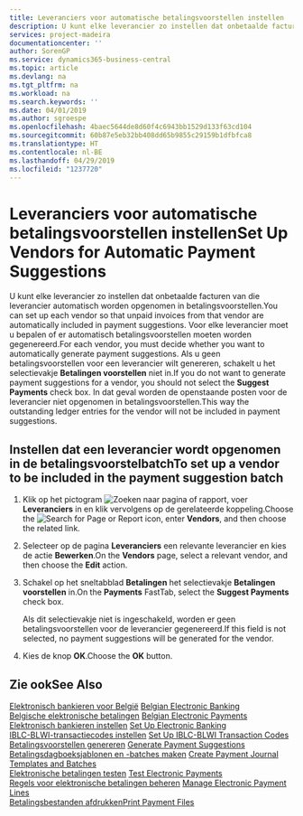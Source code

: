 ```yaml
---
title: Leveranciers voor automatische betalingsvoorstellen instellen
description: U kunt elke leverancier zo instellen dat onbetaalde facturen van die leverancier automatisch worden opgenomen in betalingsvoorstellen.
services: project-madeira
documentationcenter: ''
author: SorenGP
ms.service: dynamics365-business-central
ms.topic: article
ms.devlang: na
ms.tgt_pltfrm: na
ms.workload: na
ms.search.keywords: ''
ms.date: 04/01/2019
ms.author: sgroespe
ms.openlocfilehash: 4baec5644de8d60f4c6943bb1529d133f63cd104
ms.sourcegitcommit: 60b87e5eb32bb408dd65b9855c29159b1dfbfca8
ms.translationtype: HT
ms.contentlocale: nl-BE
ms.lasthandoff: 04/29/2019
ms.locfileid: "1237720"
---
```

# <a name="set-up-vendors-for-automatic-payment-suggestions"></a><span data-ttu-id="3a407-103">Leveranciers voor automatische betalingsvoorstellen instellen</span><span class="sxs-lookup"><span data-stu-id="3a407-103">Set Up Vendors for Automatic Payment Suggestions</span></span>
<span data-ttu-id="3a407-104">U kunt elke leverancier zo instellen dat onbetaalde facturen van die leverancier automatisch worden opgenomen in betalingsvoorstellen.</span><span class="sxs-lookup"><span data-stu-id="3a407-104">You can set up each vendor so that unpaid invoices from that vendor are automatically included in payment suggestions.</span></span> <span data-ttu-id="3a407-105">Voor elke leverancier moet u bepalen of er automatisch betalingsvoorstellen moeten worden gegenereerd.</span><span class="sxs-lookup"><span data-stu-id="3a407-105">For each vendor, you must decide whether you want to automatically generate payment suggestions.</span></span> <span data-ttu-id="3a407-106">Als u geen betalingsvoorstellen voor een leverancier wilt genereren, schakelt u het selectievakje **Betalingen voorstellen** niet in.</span><span class="sxs-lookup"><span data-stu-id="3a407-106">If you do not want to generate payment suggestions for a vendor, you should not select the **Suggest Payments** check box.</span></span> <span data-ttu-id="3a407-107">In dat geval worden de openstaande posten voor de leverancier niet opgenomen in betalingsvoorstellen.</span><span class="sxs-lookup"><span data-stu-id="3a407-107">This way the outstanding ledger entries for the vendor will not be included in payment suggestions.</span></span>  

## <a name="to-set-up-a-vendor-to-be-included-in-the-payment-suggestion-batch"></a><span data-ttu-id="3a407-108">Instellen dat een leverancier wordt opgenomen in de betalingsvoorstelbatch</span><span class="sxs-lookup"><span data-stu-id="3a407-108">To set up a vendor to be included in the payment suggestion batch</span></span>  

1.  <span data-ttu-id="3a407-109">Klik op het pictogram ![Zoeken naar pagina of rapport](../../media/ui-search/search_small.png "pictogram Zoeken naar pagina of rapport"), voer **Leveranciers** in en klik vervolgens op de gerelateerde koppeling.</span><span class="sxs-lookup"><span data-stu-id="3a407-109">Choose the ![Search for Page or Report](../../media/ui-search/search_small.png "Search for Page or Report icon") icon, enter **Vendors**, and then choose the related link.</span></span>  
2.  <span data-ttu-id="3a407-110">Selecteer op de pagina **Leveranciers** een relevante leverancier en kies de actie **Bewerken**.</span><span class="sxs-lookup"><span data-stu-id="3a407-110">On the **Vendors** page, select a relevant vendor, and then choose the **Edit** action.</span></span>  
3.  <span data-ttu-id="3a407-111">Schakel op het sneltabblad **Betalingen** het selectievakje **Betalingen voorstellen** in.</span><span class="sxs-lookup"><span data-stu-id="3a407-111">On the **Payments** FastTab, select the **Suggest Payments** check box.</span></span>  

    <span data-ttu-id="3a407-112">Als dit selectievakje niet is ingeschakeld, worden er geen betalingsvoorstellen voor de leverancier gegenereerd.</span><span class="sxs-lookup"><span data-stu-id="3a407-112">If this field is not selected, no payment suggestions will be generated for the vendor.</span></span>  

4.  <span data-ttu-id="3a407-113">Kies de knop **OK**.</span><span class="sxs-lookup"><span data-stu-id="3a407-113">Choose the **OK** button.</span></span>  
  
## <a name="see-also"></a><span data-ttu-id="3a407-114">Zie ook</span><span class="sxs-lookup"><span data-stu-id="3a407-114">See Also</span></span>  
 <span data-ttu-id="3a407-115">[Elektronisch bankieren voor België](belgian-electronic-banking.md) </span><span class="sxs-lookup"><span data-stu-id="3a407-115">[Belgian Electronic Banking](belgian-electronic-banking.md) </span></span>  
 <span data-ttu-id="3a407-116">[Belgische elektronische betalingen](belgian-electronic-payments.md) </span><span class="sxs-lookup"><span data-stu-id="3a407-116">[Belgian Electronic Payments](belgian-electronic-payments.md) </span></span>  
 <span data-ttu-id="3a407-117">[Elektronisch bankieren instellen](how-to-set-up-electronic-banking.md) </span><span class="sxs-lookup"><span data-stu-id="3a407-117">[Set Up Electronic Banking](how-to-set-up-electronic-banking.md) </span></span>  
 <span data-ttu-id="3a407-118">[IBLC-BLWI-transactiecodes instellen](how-to-set-up-iblc-blwi-transaction-codes.md) </span><span class="sxs-lookup"><span data-stu-id="3a407-118">[Set Up IBLC-BLWI Transaction Codes](how-to-set-up-iblc-blwi-transaction-codes.md) </span></span>  
 <span data-ttu-id="3a407-119">[Betalingsvoorstellen genereren](how-to-generate-payment-suggestions.md) </span><span class="sxs-lookup"><span data-stu-id="3a407-119">[Generate Payment Suggestions](how-to-generate-payment-suggestions.md) </span></span>  
 <span data-ttu-id="3a407-120">[Betalingsdagboeksjablonen en -batches maken](how-to-create-payment-journal-templates-and-batches.md) </span><span class="sxs-lookup"><span data-stu-id="3a407-120">[Create Payment Journal Templates and Batches](how-to-create-payment-journal-templates-and-batches.md) </span></span>  
 <span data-ttu-id="3a407-121">[Elektronische betalingen testen](how-to-test-electronic-payments.md) </span><span class="sxs-lookup"><span data-stu-id="3a407-121">[Test Electronic Payments](how-to-test-electronic-payments.md) </span></span>  
 <span data-ttu-id="3a407-122">[Regels voor elektronische betalingen beheren](how-to-manage-electronic-payment-lines.md) </span><span class="sxs-lookup"><span data-stu-id="3a407-122">[Manage Electronic Payment Lines](how-to-manage-electronic-payment-lines.md) </span></span>  
 [<span data-ttu-id="3a407-123">Betalingsbestanden afdrukken</span><span class="sxs-lookup"><span data-stu-id="3a407-123">Print Payment Files</span></span>](how-to-print-payment-files.md)
